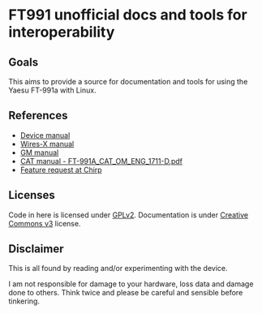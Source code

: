 # FT991 unofficial docs and tools for interoperability

## Goals

This aims to provide a source for documentation and tools for using the Yaesu FT-991a with Linux.

## References

 * [Device manual](https://www.yaesu.com/downloadFile.cfm?FileID=16621&FileCatID=158&FileName=FT%2D991A%5FOM%5FENG%5FEH067M205%5F2006J%2DFS%2D1.pdf&FileContentType=application%2Fpdf)
 * [Wires-X manual](https://www.yaesu.com/downloadFile.cfm?FileID=13425&FileCatID=158&FileName=FT%2D991A%5FWIRES%2DX%5FENG%5F1712%2DC.pdf&FileContentType=application%2Fpdf)
 * [GM manual](https://www.yaesu.com/downloadFile.cfm?FileID=13279&FileCatID=158&FileName=FT%2D991A%5FGM%5FENG%5F1710%2DB.pdf&FileContentType=application%2Fpdf)
 * [CAT manual - FT-991A_CAT_OM_ENG_1711-D.pdf](https://www.yaesu.com/downloadFile.cfm?FileID=13370&FileCatID=158&FileName=FT%2D991A%5FCAT%5FOM%5FENG%5F1711%2DD.pdf&FileContentType=application%2Fpdf)
 * [Feature request at Chirp](https://chirp.danplanet.com/issues/2531)

## Licenses

Code in here is licensed under [GPLv2](./LICENSE.GPL).
Documentation is under [Creative Commons v3](https://creativecommons.org/licenses/by/3.0/) license.

## Disclaimer

This is all found by reading and/or experimenting with the device.

I am not responsible for damage to your hardware, loss data and damage done to others.
Think twice and please be careful and sensible before tinkering.

